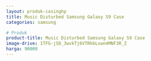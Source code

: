 ```yaml
---
layout: produk-casinghp
title: Music Disturbed Samsung Galaxy S9 Case
categories: samsung

# Produk
product-title: Music Disturbed Samsung Galaxy S9 Case
image-drive: 1TFG-jSD_3wvkTj6VTRkbLxwn4MNF3R_Z
harga: 90000
---
```


